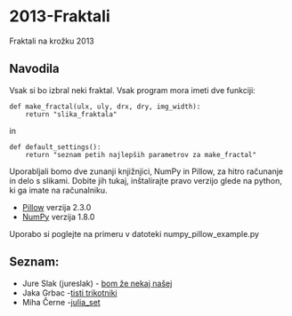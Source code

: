 # 2013-Fraktali

Fraktali na krožku 2013

## Navodila

Vsak si bo izbral neki fraktal. Vsak program mora imeti dve funkciji:

    def make_fractal(ulx, uly, drx, dry, img_width):
        return "slika_fraktala"
in

    def default_settings():
        return "seznam petih najlepših parametrov za make_fractal"
        

Uporabljali bomo dve zunanji knjižnjici, NumPy in Pillow, za hitro računanje in delo s
slikami. 
Dobite jih tukaj, inštalirajte pravo verzijo glede na python, ki ga imate na računalniku.

* [Pillow](https://pypi.python.org/pypi/Pillow/2.3.0#downloads) verzija 2.3.0
* [NumPy](http://www.lfd.uci.edu/~gohlke/pythonlibs/#numpy) verzija 1.8.0

Uporabo si poglejte na primeru v datoteki numpy_pillow_example.py
        
## Seznam:

* Jure Slak (jureslak) - [bom že nekaj našej](http://google.com)
* Jaka Grbac -[tisti trikotniki](http://nazimcankaya.net/fraktal_dosyalar/image005.jpg)
* Miha Černe -[julia_set](http://en.wikipedia.org/wiki/Julia_set)
